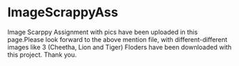 # ImageScrappyAss

Image Scarppy Assignment with pics have been uploaded in this page.Please look forward to the above mention file, with different-different images like 3 (Cheetha, Lion and Tiger) Floders have been downloaded with this project. Thank you.
